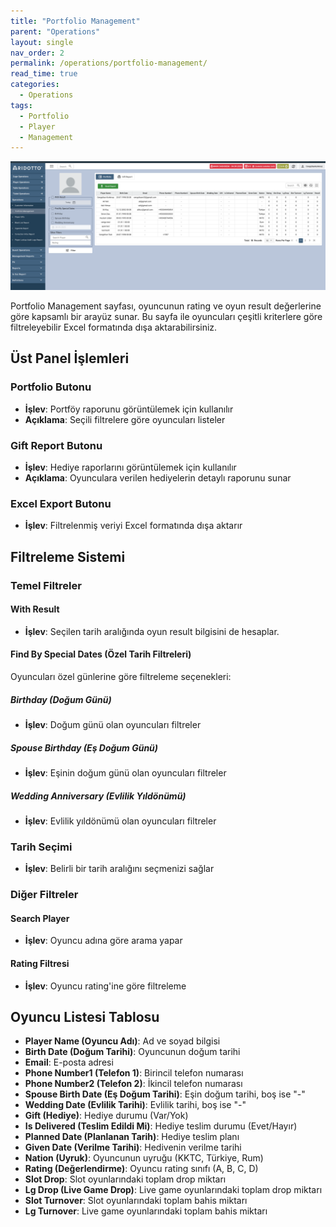 ```yaml
---
title: "Portfolio Management"
parent: "Operations"
layout: single
nav_order: 2
permalink: /operations/portfolio-management/
read_time: true
categories:
  - Operations
tags:
  - Portfolio
  - Player
  - Management
---
```



![img_1.png](img_1.png)

Portfolio Management sayfası, oyuncunun rating ve oyun result değerlerine göre kapsamlı bir arayüz sunar. Bu sayfa ile oyuncuları çeşitli kriterlere göre filtreleyebilir Excel formatında dışa aktarabilirsiniz.

## Üst Panel İşlemleri

### Portfolio Butonu
- **İşlev**: Portföy raporunu görüntülemek için kullanılır
- **Açıklama**: Seçili filtrelere göre oyuncuları listeler

### Gift Report Butonu
- **İşlev**: Hediye raporlarını görüntülemek için kullanılır
- **Açıklama**: Oyunculara verilen hediyelerin detaylı raporunu sunar

### Excel Export Butonu
- **İşlev**: Filtrelenmiş veriyi Excel formatında dışa aktarır

## Filtreleme Sistemi

### Temel Filtreler

#### With Result
- **İşlev**: Seçilen tarih aralığında oyun result bilgisini de hesaplar.

#### Find By Special Dates (Özel Tarih Filtreleri)
Oyuncuları özel günlerine göre filtreleme seçenekleri:

##### Birthday (Doğum Günü)
- **İşlev**: Doğum günü olan oyuncuları filtreler

##### Spouse Birthday (Eş Doğum Günü)
- **İşlev**: Eşinin doğum günü olan oyuncuları filtreler

##### Wedding Anniversary (Evlilik Yıldönümü)
- **İşlev**: Evlilik yıldönümü olan oyuncuları filtreler

### Tarih Seçimi
- **İşlev**: Belirli bir tarih aralığını seçmenizi sağlar

### Diğer Filtreler

#### Search Player
- **İşlev**: Oyuncu adına göre arama yapar

#### Rating Filtresi
- **İşlev**: Oyuncu rating'ine göre filtreleme

## Oyuncu Listesi Tablosu

- **Player Name (Oyuncu Adı)**: Ad ve soyad bilgisi
- **Birth Date (Doğum Tarihi)**: Oyuncunun doğum tarihi
- **Email**: E-posta adresi
- **Phone Number1 (Telefon 1)**: Birincil telefon numarası 
- **Phone Number2 (Telefon 2)**: İkincil telefon numarası
- **Spouse Birth Date (Eş Doğum Tarihi)**: Eşin doğum tarihi, boş ise "-"
- **Wedding Date (Evlilik Tarihi)**: Evlilik tarihi, boş ise "-"
- **Gift (Hediye)**: Hediye durumu (Var/Yok)
- **Is Delivered (Teslim Edildi Mi)**: Hediye teslim durumu (Evet/Hayır)
- **Planned Date (Planlanan Tarih)**: Hediye teslim planı
- **Given Date (Verilme Tarihi)**: Hedivenin verilme tarihi
- **Nation (Uyruk)**: Oyuncunun uyruğu (KKTC, Türkiye, Rum)
- **Rating (Değerlendirme)**: Oyuncu rating sınıfı (A, B, C, D)
- **Slot Drop**: Slot oyunlarındaki toplam drop miktarı
- **Lg Drop (Live Game Drop)**: Live game oyunlarındaki toplam drop miktarı
- **Slot Turnover**: Slot oyunlarındaki toplam bahis miktarı
- **Lg Turnover**: Live game oyunlarındaki toplam bahis miktarı
